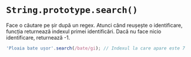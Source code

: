 # `String.prototype.search()`

Face o căutare pe șir după un regex.
Atunci când reușește o identificare, funcția returnează indexul primei identificări. Dacă nu face nicio identificare, returnează -1.

```javascript
'Ploaia bate ușor'.search(/bate/gi); // Indexul la care apare este 7
```
